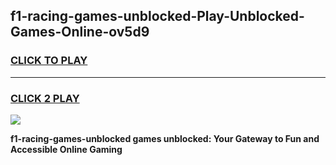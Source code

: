
## f1-racing-games-unblocked-Play-Unblocked-Games-Online-ov5d9
<h3>
<a href="https://premium76.site?title=f1-racing-games-unblocked&ref=25A">CLICK TO PLAY</a></h3>
<hr>

<h3>
<a href="https://premium76.site?title=f1-racing-games-unblocked&ref=25A">CLICK 2 PLAY</a>
  
</h3>

<a href="https://premium76.site?title=f1-racing-games-unblocked&ref=25A"><img src="https://clearcache.store/games.png"></a>


**f1-racing-games-unblocked games unblocked: Your Gateway to Fun and Accessible Online Gaming**
